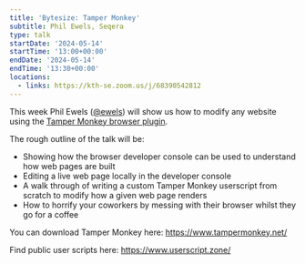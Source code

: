 ```yaml
---
title: 'Bytesize: Tamper Monkey'
subtitle: Phil Ewels, Seqera
type: talk
startDate: '2024-05-14'
startTime: '13:00+00:00'
endDate: '2024-05-14'
endTime: '13:30+00:00'
locations:
  - links: https://kth-se.zoom.us/j/68390542812
---
```


This week Phil Ewels ([@ewels](https://github.com/ewels/)) will show us how to modify any website using the [Tamper Monkey browser plugin](https://www.tampermonkey.net/).

The rough outline of the talk will be:

- Showing how the browser developer console can be used to understand how web pages are built
- Editing a live web page locally in the developer console
- A walk through of writing a custom Tamper Monkey userscript from scratch to modify how a given web page renders
- How to horrify your coworkers by messing with their browser whilst they go for a coffee

You can download Tamper Monkey here: https://www.tampermonkey.net/

Find public user scripts here: https://www.userscript.zone/
